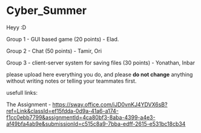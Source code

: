 # Cyber_Summer
Heyy :D

Group 1 - GUI based game (20 points) - Elad.

Group 2 - Chat (50 points) - Tamir, Ori

Group 3 - client-server system for saving files (30 points) - Yonathan, Inbar

please upload here everything you do, and please **do not change** anything without writing notes or telling your teammates first. 

usefull links:

The Assignment - https://sway.office.com/iJD0vnKJ4YDVX6sB?ref=Link&classId=ef15fdda-0d9a-41a6-a174-f1cc0ebb7799&assignmentId=4ca80bf3-8aba-4399-a4e3-af49bfa4ab9e&submissionId=c515c8a9-7bba-edff-2615-e531bc18cb34
